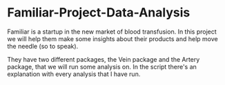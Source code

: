 # Familiar-Project-Data-Analysis

Familiar is a startup in the new market of blood transfusion. In this project we will help them make some insights about their products and help move the needle (so to speak).

They have two different packages, the Vein package and the Artery package, that we will run some analysis on. In the script there's an explanation with every analysis that I have run. 
